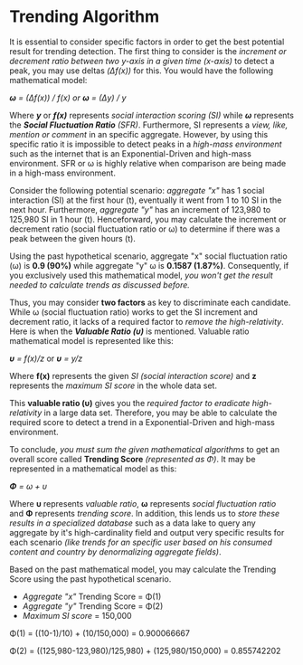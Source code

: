 # Trending Algorithm

It is essential to consider specific factors in order to get the best potential result for trending detection. 
The first thing to consider is the _increment or decrement ratio between two y-axis in a given time (x-axis)_ to detect a peak, you may use deltas _(Δf(x))_ 
for this. 
You would have the following mathematical model:


_**ω** = (Δf(x)) / f(x) or **ω** = (Δy) / y_


Where **_y_** or **_f(x)_** represents _social interaction scoring (SI)_ while **_ω_** represents the _**Social Fluctuation Ratio** (SFR)_. Furthermore, SI represents a _view, like, mention or comment_ in an specific aggregate. However, by using this specific ratio it is impossible to detect peaks in a _high-mass 
environment_ such as the internet that is an Exponential-Driven and high-mass environment. SFR or ω is highly relative when comparison are being made in a high-mass environment.


Consider the following potential scenario: _aggregate "x"_ has 1 social interaction (SI) at the first hour (t), eventually it went from 1 to 10 SI in 
the next hour. Furthermore, _aggregate "y"_ has an increment of 123,980 to 125,980 SI in 1 hour (t). Henceforward, you may calculate the increment or 
decrement ratio (social fluctuation ratio or ω) to determine if there was a peak between the given hours (t). 

Using the past hypothetical scenario, 
aggregate "x" social fluctuation ratio (ω) is **0.9 (90%)** while aggregate "y" ω is **0.1587 (1.87%)**. Consequently, if you exclusively used this 
mathematical model, _you won't get the result needed to calculate trends as discussed before._


Thus, you may consider **two factors** as key to discriminate each candidate. While ω (social fluctuation ratio) works to get the SI increment and 
decrement ratio, it lacks of a required factor to _remove the high-relativity_. Here is when the **_Valuable Ratio (υ)_** is mentioned. Valuable ratio 
mathematical model is represented like this:

_**υ** = f(x)/z_ or _**υ** = y/z_

Where **f(x)** represents the given _SI (social interaction score)_ and **z** represents the _maximum SI score_ in the whole data set.

This **valuable ratio (υ)** gives you the _required factor to eradicate high-relativity_ in a large data set. Therefore, you may be able to calculate 
the required score to detect a trend in a Exponential-Driven and high-mass environment.

To conclude, _you must sum the given mathematical algorithms_ to get an overall score called **Trending Score** _(represented as Φ)_. It may be represented 
in a mathematical model as this:


_**Φ** = ω + υ_


Where **υ** represents _valuable ratio_, **ω** represents _social fluctuation ratio_ and **Φ** represents _trending score_. In addition, this lends us to _store these results in a specialized database_ such as a data lake to query any aggregate by it's high-cardinality field and output very specific results for each 
scenario _(like trends for an specific user based on his consumed content and country by denormalizing aggregate fields)_.

Based on the past mathematical model, you may calculate the Trending Score using the past hypothetical scenario.


- _Aggregate "x"_ Trending Score = Φ(1)
- _Aggregate "y"_ Trending Score = Φ(2)
- _Maximum SI score_ = 150,000


Φ(1) = ((10-1)/10) + (10/150,000) = 0.900066667


Φ(2) = ((125,980-123,980)/125,980) + (125,980/150,000) = 0.855742202
